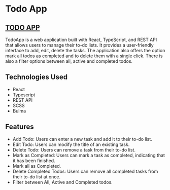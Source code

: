 # Todo App

## [TODO APP](https://ilona-borkovska.github.io/portfolio_todo-app/)
TodoApp is a web application built with React, TypeScript, and REST API that allows users to manage their to-do lists. It provides a user-friendly interface to add, edit, delete the tasks. The application also offers the option mark all todos as completed and to delete them with a single click. There is also a fliter options between all, active and completed todos.

## Technologies Used

- React
- Typescript
- REST API
- SCSS
- Bulma

## Features

- Add Todo: Users can enter a new task and add it to their to-do list.
- Edit Todo: Users can modify the title of an existing task.
- Delete Todo: Users can remove a task from their to-do list.
- Mark as Completed: Users can mark a task as completed, indicating that it has been finished.
- Mark all as Completed.
- Delete Completed Todos: Users can remove all completed tasks from their to-do list at once.
- Filter between All, Active and Completed todos.
